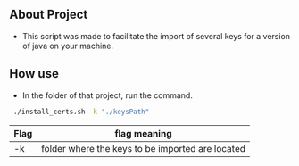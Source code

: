 ## About Project

- This script was made to facilitate the import of several keys for a version of java on your machine.

## How use

- In the folder of that project, run the command.

```bash
 ./install_certs.sh -k "./keysPath"
```

| Flag | flag meaning                                     |
| ---- | ------------------------------------------------ |
| -k   | folder where the keys to be imported are located |
